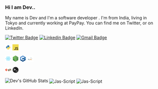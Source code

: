 ### Hi I am Dev..

My name is Dev and I'm a software developer . I'm from India, living in Tokyo and currently working at PayPay. You can find me on Twitter, or on LinkedIn.

[![Twitter Badge](https://img.shields.io/badge/-Dev_Dhar-1ca0f1?style=flat-square&logo=twitter&logoColor=white&link=https://twitter.com/yashraj04)](https://twitter.com/yashraj04)  [![Linkedin Badge](https://img.shields.io/badge/-Dev_Dhar-blue?style=flat-square&logo=Linkedin&logoColor=white&link=https://www.linkedin.com/in/dev-dhar-981ba79//)](https://www.linkedin.com/in/dev-dhar-981ba79/)  [![Gmail Badge](https://img.shields.io/badge/-dev.soni04@gmail.com-c14438?style=flat-square&logo=Gmail&logoColor=white&link=mailto:dev.soni04@gmail.com)](mailto:dev.soni04@gmail.com) 

<code><img height="20" src="https://raw.githubusercontent.com/github/explore/80688e429a7d4ef2fca1e82350fe8e3517d3494d/topics/python/python.png"></code>
<code><img height="20" src="https://raw.githubusercontent.com/github/explore/80688e429a7d4ef2fca1e82350fe8e3517d3494d/topics/javascript/javascript.png"></code>

<code><img height="20" src="https://raw.githubusercontent.com/github/explore/80688e429a7d4ef2fca1e82350fe8e3517d3494d/topics/react/react.png"></code>
<code><img height="20" src="https://raw.githubusercontent.com/github/explore/80688e429a7d4ef2fca1e82350fe8e3517d3494d/topics/nodejs/nodejs.png"></code>
<code><img height="20" src="https://raw.githubusercontent.com/github/explore/80688e429a7d4ef2fca1e82350fe8e3517d3494d/topics/cpp/cpp.png"></code>
<code><img height="20" src="https://raw.githubusercontent.com/github/explore/80688e429a7d4ef2fca1e82350fe8e3517d3494d/topics/mysql/mysql.png"></code>

<code><img height="20" src="https://raw.githubusercontent.com/github/explore/80688e429a7d4ef2fca1e82350fe8e3517d3494d/topics/git/git.png"></code>
<code><img height="20" src="https://raw.githubusercontent.com/github/explore/80688e429a7d4ef2fca1e82350fe8e3517d3494d/topics/terminal/terminal.png"></code>

<img src="https://github-readme-stats.vercel.app/api?username=devdhar04&show_icons=true&hide_border=true&count_private=true&theme=dracula&icon_color=fad000" alt="Dev's GitHub Stats">
<img align="center" src="https://github-readme-streak-stats.herokuapp.com/?user=Jas-Script&count_private=true&theme=dracula" alt="Jas-Script" />
<img align="center" width=500 src="https://github-readme-stats.vercel.app/api/top-langs/?username=devdhar04&count_private=true&theme=dracula&layout=compact" alt="Jas-Script" />
